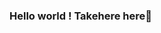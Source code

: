 ### Hello world ! Takehere here👋

<!--
TakeHere/TakeHere** is a ✨ _special_ ✨ repository because its `README.md` (this file) appears on your GitHub profile.
-->
